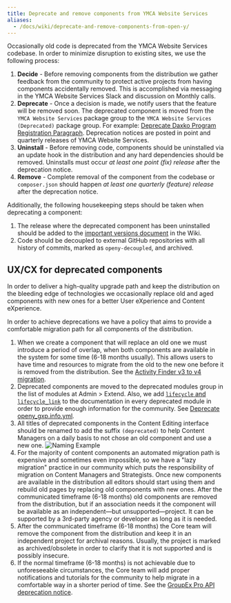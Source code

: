 ```yaml
---
title: Deprecate and remove components from YMCA Website Services
aliases:
  - /docs/wiki/deprecate-and-remove-components-from-open-y/
---
```


Occasionally old code is deprecated from the YMCA Website Services codebase. In order to minimize disruption to existing sites, we use the following process:

1. **Decide** -  Before removing components from the distribution we gather feedback from the community to protect active projects from having components accidentally removed. This is accomplished via messaging in the YMCA Website Services Slack and discussion on Monthly calls.
2. **Deprecate** - Once a decision is made, we notify users that the feature will be removed soon. The deprecated component is moved from the `YMCA Website Services` package group to the `YMCA Website Services (Deprecated)` package group. For example: [Deprecate Daxko Program Registration Paragraph](https://github.com/open-y-subprojects/openy_features/pull/15/files). Deprecation notices are posted in point and quarterly releases of YMCA Website Services.
3. **Uninstall** - Before removing code, components should be uninstalled via an update hook in the distribution and any hard dependencies should be removed. Uninstalls must occur _at least one point (fix) release_ after the deprecation notice.
4. **Remove** - Complete removal of the component from the codebase or `composer.json` should happen _at least one quarterly (feature) release_ after the deprecation notice.

Additionally, the following housekeeping steps should be taken when deprecating a component:

1. The release where the deprecated component has been uninstalled should be added to the [important versions document](https://github.com/YCloudYUSA/yusaopeny/wiki/Important-versions-for-upgrade-path) in the Wiki.
2. Code should be decoupled to external GitHub repositories with all history of commits, marked as `openy-decoupled`, and archived.

## UX/CX for deprecated components

In order to deliver a high-quality upgrade path and keep the distribution on the bleeding edge of technologies we occasionally replace old and aged components with new ones for a better User eXperience and Content eXperience.

In order to achieve deprecations we have a policy that aims to provide a comfortable migration path for all components of the distribution.

1. When we create a component that will replace an old one we must introduce a period of overlap, when both components are available in the system for some time (6-18 months usually). This allows users to have time and resources to migrate from the old to the new one before it is removed from the distribution. See the [Activity Finder v3 to v4 migration](https://github.com/YCloudYUSA/yusaopeny_activity_finder#update-from-version-3x-to-version-4x).
2. Deprecated components are moved to the deprecated modules group in the list of modules at Admin > Extend. Also, we add [`lifecycle` and `lifecycle_link`](https://www.drupal.org/node/3215042) to the documentation in every deprecated module in order to provide enough information for the community. See [Deprecate openy_gxp.info.yml](https://git.drupalcode.org/project/groupexpro/-/commit/67e7234257abe5f9107f9f5d4a0736e044879dc7).
3. All titles of deprecated components in the Content Editing interface should be renamed to add the suffix `(deprecated)` to help Content Managers on a daily basis to not chose an old component and use a new one. ![Naming Example](<../../../../../assets/img/deprecated_naming.png>)
4. For the majority of content components an automated migration path is expensive and sometimes even impossible, so we have a "lazy migration" practice in our community which puts the responsibility of migration on Content Managers and Strategists. Once new components are available in the distribution all editors should start using them and rebuild old pages by replacing old components with new ones. After the communicated timeframe (6-18 months) old components are removed from the distribution, but if an association needs it the component will be available as an independent—but unsupported—project. It can be supported by a 3rd-party agency or developer as long as it is needed.
5. After the communicated timeframe (6-18 months) the Core team will remove the component from the distribution and keep it in an independent project for archival reasons. Usually, the project is marked as archived/obsolete in order to clarify that it is not supported and is possibly insecure.
6. If the normal timeframe (6-18 months) is not achievable due to unforeseeable circumstances, the Core team will add proper notifications and tutorials for the community to help migrate in a comfortable way in a shorter period of time. See the [GroupEx Pro API deprecation notice](https://ds-docs.y.org/docs/development/daxko/#groupex-pro-apis).
